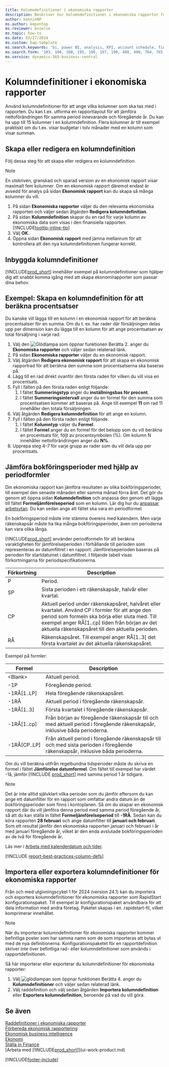 ```yaml
---
title: Kolumndefinitioner i ekonomiska rapporter
description: Beskriver hur kolumndefinitioner i ekonomiska rapporter fungerar.
author: kennieNP
ms.author: kepontop
ms.reviewer: bnielse
ms.topic: how-to
ms.date: 03/27/2024
ms.custom: bap-template
ms.search.keywords: 'bi, power BI, analysis, KPI, account schedule, financial report'
ms.search.form: '103, 104, 108, 195, 196, 197, 198, 489, 490, 764, 765, 766'
ms.service: dynamics-365-business-central
---
```


# <a name="column-definitions-in-financial-reporting"></a>Kolumndefinitioner i ekonomiska rapporter

Använd kolumndefinitioner för att ange vilka kolumner som ska tas med i rapporten. Du kan t.ex. utforma en rapportlayout för att jämföra nettoförändringen för samma period innevarande och föregående år. Du kan ha upp till 15 kolumner i en kolumndefinition. Flera kolumner är till exempel praktiskt om du t.ex. visar budgetar i tolv månader med en kolumn som visar summan.

## <a name="create-or-edit-a-column-definition"></a>Skapa eller redigera en kolumndefinition

Följ dessa steg för att skapa eller redigera en kolumndefinition.

> [!NOTE]
> En utskriven, granskad och sparad version av en ekonomisk rapport visar maximalt fem kolumner. Om en ekonomisk rapport däremot endast är avsedd för analys på sidan **Ekonomisk rapport** kan du skapa så många kolumner du vill.

1. På sidan **Ekonomiska rapporter** väljer du den relevanta ekonomiska rapporten och väljer sedan åtgärden **Redigera kolumndefinition**.
1. På sidan **Kolumndefinition** skapar du en rad för varje kolumn av ekonomiska data som visas i den finansiella rapporten. [!INCLUDE[tooltip-inline-tip](includes/tooltip-inline-tip_md.md)]
1. Välj **OK**.
1. Öppna sidan **Ekonomisk rapport** med jämna mellanrum för att kontrollera att den nya kolumndefinitionen fungerar korrekt.

## <a name="built-in-column-definitions"></a>Inbyggda kolumndefinitioner

[!INCLUDE[prod_short](includes/prod_short.md)] innehåller exempel på kolumndefinitioner som hjälper dig att snabbt komma igång med att skapa ekonomirapporter som passar dina behov.

<!-- update this when we release the new templates in 24.1
| Column definition code | Description | How to use this column definition | 
| ------------------- | ----------- | ------------------------------ | 
| TBA 1 | TBA 1 | TBA 1 |
| TBA 2 | TBA 2 | TBA 2 |
| TBA 3 | TBA 3 | TBA 3 |
| TBA 4 | TBA 4 | TBA 4 |
-->

## <a name="example-create-a-column-definition-to-calculate-percentages"></a>Exempel: Skapa en kolumndefinition för att beräkna procentsatser

Du kanske vill lägga till en kolumn i en ekonomisk rapport för att beräkna procentsatser för en summa. Om du t. ex. har rader där försäljningen delas upp per dimension kan du lägga till en kolumn för att ange procentsatsen av total försäljning i varje rad.

1. Välj den ![Glödlampa som öppnar funktionen Berätta 2.](media/ui-search/search_small.png "Berätta vad du vill göra") anger du **Ekonomiska rapporter** och väljer sedan relaterad länk.
1. På sidan **Ekonomiska rapporter** väljer du en ekonomisk rapport.  
1. Välj åtgärden **Redigera ekonomisk rapport** för att skapa en ekonomisk rapportrad för att beräkna den summa som procentsatserna ska baseras på.  
1. Lägg till en rad direkt ovanför den första raden för vilken du vill visa en procentsats.  
1. Fyll i fälten på den första raden enligt följande: 
    1. I fältet **Summeringstyp** anger du **inställningsbas för procent**. 
    1. I fältet **Summeringsintervall** anger du en formel för den summa som procentsatsen kommer att baseras på. Ange till exempel **11** om rad 11 innehåller den totala försäljningen.  
1. Välj åtgärden **Redigera kolumndefinition** för att ange en kolumn.  
1. Fyll i fälten på den första raden enligt följande. 
    1. I fältet **Kolumntyp** väljer du **Formel**. 
    1. I fältet **Formel** anger du en formel för det belopp som du vill beräkna en procentsats för, följt av procentsymbolen (%). Om kolumn N innehåller nettoförändringen anger du **N%**.  
1. Upprepa steg 4–7 för varje grupp av rader som du vill dela upp per procentsats.

## <a name="comparing-accounting-periods-using-period-formulas"></a>Jämföra bokföringsperioder med hjälp av periodformler

Din ekonomiska rapport kan jämföra resultaten av olika bokföringsperioder, till exempel den senaste månaden eller samma månad förra året. Det gör du genom att öppna sidan **Kolumndefinition** och anpassa den genom att lägga till fältet **Formeljämförelseperiod** som en kolumn. Lär dig hur du [anpassar arbetsytan](ui-personalization-user.md). Du kan sedan ange att fältet ska vara en periodformel.  

En bokföringsperiod måste inte stämma överens med kalendern. Men varje räkenskapsår måste ha lika många bokföringsperioder, även om perioderna kan vara olika långa.  

[!INCLUDE[prod_short](includes/prod_short.md)] använder periodformeln för att beräkna varaktigheten för jämförelseperioden i förhållande till perioden som representeras av datumfiltret i en rapport. Jämförelseperioden baseras på perioden för startdatumet i datumfiltret. I följande tabell visas förkortningarna för periodspecifikationerna.

| Förkortning | Description                                                                           |
| ------------ | ------------------------------------------------------------------------------------- |
| P            | Period.                                                                                |
| SP           | Sista perioden i ett räkenskapsår, halvår eller kvartal.                                   |
| CP           | Aktuell period under räkenskapsåret, halvåret eller kvartalet. Använd CP i formler för att ange den period som formeln ska börja eller sluta med. Till exempel anger RÅ\[1..cp\] tiden från början av det aktuella räkenskapsåret till den aktuella perioden.|
| RÅ           | Räkenskapsåret. Till exempel anger RÅ\[1..3\] det första kvartalet av det aktuella räkenskapsåret. |

Exempel på formler:

| Formel | Description |
|-----|-----|
| \<Blank\>       | Aktuell period. |
| \-1P            | Föregående period.            |
| \-1RÅ\[1..LP\]  | Hela föregående räkenskapsåret.                  |
| \-1RÅ           | Aktuell period i föregående räkenskapsår.       |
| \-1RÅ\[1..3\]   | Första kvartalet i föregående räkenskapsår.        |
| \-1RÅ\[1..cp\]  | Från början av föregående räkenskapsår till och med aktuell period i föregående räkenskapsår, inklusive båda perioderna. |
| \-1RÅ\[CP..LP\] | Från aktuell period i föregående räkenskapsår till och med sista perioden i föregående räkenskapsår, inklusive båda perioderna.   |

Om du vill beräkna utifrån regelbundna tidsperioder måste du skriva en formel i fältet **Jämförelse datumformel**. Om fältet till exempel har värdet -1å, jämför [!INCLUDE [prod_short](includes/prod_short.md)] med samma period 1 år tidigare.

> [!NOTE]
> Det är inte alltid självklart vilka perioder som du jämför eftersom du kan ange ett datumfilter för en rapport som omfattar andra datum än de bokföringsperioder som finns i kontoplanen. Så om du skapar en ekonomisk rapport där du vill jämföra denna period med samma period föregående år, så att du kan ställa in fältet **Formeljämförelseperiod** till **-1RÅ**. Sedan kan du köra rapporten **28 februari** och ange datumfilter till **januari och februari**. Som ett resultat jämför den ekonomiska rapporten januari och februari i år med januari föregående år, vilket är den enda avslutade bokföringsperioden av de två för föregående år.  

Läs mer i [Arbeta med kalenderdatum och tider](ui-enter-date-ranges.md).

[!INCLUDE [report-best-practices-column-defs](includes/report-best-practices-column-defs.md)]

## <a name="import-or-export-financial-report-column-definitions"></a>Importera eller exportera kolumndefinitioner för ekonomiska rapporter

Från och med utgivningscykel 1 för 2024 (version 24.1) kan du importera och exportera kolumndefinitioner för ekonomiska rapporter som RapidStart konfigurationspaket. Till exempel är konfigurationspaket användbara för att dela information med andra företag. Paketet skapas i en .rapidstart-fil, vilket komprimerar innehållet.

> [!NOTE]
> När du importerar kolumndefinitioner för ekonomiska rapporter kommer befintliga poster som har samma namn som de som importeras att bytas ut med de nya definitionerna. Konfigurationspaketet för en rapportdefinition skriver inte över befintliga rad- eller kolumndefinitioner som används i rapportdefinitionen.

Så här importerar eller exporterar du kolumndefinitioner för ekonomiska rapporter:

1. Välj ![glödlampan som öppnar funktionen Berätta 4.](media/ui-search/search_small.png "Berätta för mig vad du vill göra") anger du **Kolumndefinitioner** och väljer sedan relaterad länk.
1. Välj raddefinition och välj sedan åtgärden **Importera kolumndefinition** eller **Exportera kolumndefinition**, beroende på vad du vill göra.

## <a name="see-also"></a>Se även

[Raddefinitioner i ekonomiska rapporter](bi-row-definitions.md)  
[Förbereda ekonomisk rapportering](bi-how-work-account-schedule.md)  
[Ekonomisk business intelligence](bi.md)  
[Ekonomi](finance.md)  
[Ställa in Finance](finance-setup-finance.md)  
[Arbeta med [!INCLUDE[prod_short](includes/prod_short.md)]](ui-work-product.md)  

[!INCLUDE[footer-include](includes/footer-banner.md)]
